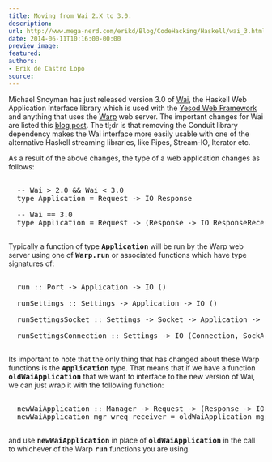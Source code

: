 ```yaml
---
title: Moving from Wai 2.X to 3.0.
description:
url: http://www.mega-nerd.com/erikd/Blog/CodeHacking/Haskell/wai_3.html
date: 2014-06-11T10:16:00-00:00
preview_image:
featured:
authors:
- Erik de Castro Lopo
source:
---
```




<p>
Michael Snoyman has just released version 3.0 of
	<a href="http://hackage.haskell.org/package/wai/">
	Wai</a>,
the Haskell Web Application Interface library which is used with the
	<a href="http://www.yesodweb.com/">
	Yesod Web Framework</a>
and anything that uses the
	<a href="http://hackage.haskell.org/package/warp">
	Warp</a>
web server.
The important changes for Wai are listed this
	<a href="http://www.yesodweb.com/blog/2014/05/wai-3-0-alpha">
	blog post</a>.
The tl;dr is that removing the Conduit library dependency makes the Wai
interface more easily usable with one of the alternative Haskell streaming
libraries, like Pipes, Stream-IO, Iterator etc.
</p>

<p>
As a result of the above changes, the type of a web application changes as
follows:
</p>

<pre class="code">

  -- Wai &gt; 2.0 &amp;&amp; Wai &lt; 3.0
  type Application = Request -&gt; IO Response

  -- Wai == 3.0
  type Application = Request -&gt; (Response -&gt; IO ResponseReceived) -&gt; IO ResponseReceived

</pre>

<p>
Typically a function of type <b><tt>Application</tt></b> will be run by the Warp
web server using one of <b><tt>Warp.run</tt></b> or associated functions which
have type signatures of:
</p>

<pre class="code">

  run :: Port -&gt; Application -&gt; IO ()

  runSettings :: Settings -&gt; Application -&gt; IO ()

  runSettingsSocket :: Settings -&gt; Socket -&gt; Application -&gt; IO ()Source

  runSettingsConnection :: Settings -&gt; IO (Connection, SockAddr) -&gt; Application -&gt; IO ()

</pre>

<p>
Its important to note that the only thing that has changed about these Warp
functions is the <b><tt>Application</tt></b> type.
That means that if we have a function <b><tt>oldWaiApplication</tt></b> that we
want to interface to the new version of Wai, we can just wrap it with the
following function:
</p>

<pre class="code">

  newWaiApplication :: Manager -&gt; Request -&gt; (Response -&gt; IO ResponseReceived) -&gt; IO ResponseReceived
  newWaiApplication mgr wreq receiver = oldWaiApplication mgr wreq &gt;&gt;= receiver

</pre>

<p>
and use <b><tt>newWaiApplication</tt></b> in place of <b><tt>oldWaiApplication</tt></b>
in the call to whichever of the Warp <b><tt>run</tt></b> functions you are using.
</p>


